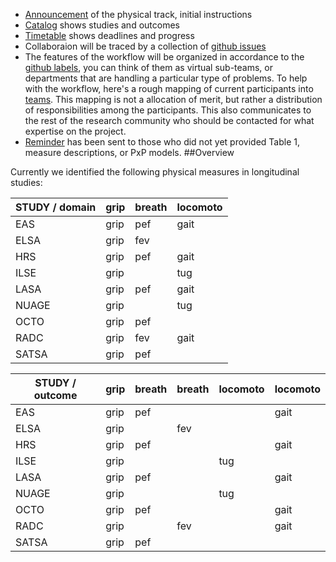 
- [Announcement](./announce.md) of the physical track, initial instructions
- [Catalog](./catalog.md) shows studies and outcomes
- [Timetable](./timetable.md)  shows deadlines and progress
- Collaboraion will be traced by a collection of [github issues](https://github.com/IALSA/IALSA-2015-Portland/milestones/PxP%20-%20Physical)   
- The features of the workflow will be organized in accordance to the  [github labels](../github_labels.md), you can think of them as virtual sub-teams, or departments that are handling a particular type of problems.  To help with the workflow, here's a rough mapping of current participants into [teams](../physical/teams.md). This mapping is not a allocation of merit, but rather a distribution of responsibilities among the participants. This also communicates to the rest of the research community who should be contacted for what expertise on the project.   
- [Reminder](../../projects/physical/reminder_160915.md) has been sent to those who did not yet provided Table 1, measure descriptions, or PxP models. 
##Overview

Currently we identified the following physical measures in longitudinal studies:

| STUDY / domain  |grip  |breath | locomoto |   
|---|---|---|---|
| EAS  |grip   |pef   | gait  |  
| ELSA  |grip   |fev   |   |  
| HRS  | grip   | pef  |gait    |  
| ILSE  |grip   |   |tug   |  
| LASA  |grip   | pef  |gait    |  
| NUAGE  |grip   |   |tug   |  
| OCTO  |grip   | pef  |   |  
| RADC  |grip   | fev  |gait    |  
| SATSA  |grip   | pef  |   |  



| STUDY / outcome | grip |breath |breath  |locomoto |locomoto |   
|---|---|---|---|---|---|
| EAS  |grip|pef|   |   | gait|  
| ELSA |grip|   |fev|   |    |  
| HRS  |grip|pef|   |   |gait|  
| ILSE |grip|   |   |tug|    |  
| LASA |grip|pef|   |   |gait|  
| NUAGE|grip|   |   |tug|    |   
| OCTO |grip|pef|   |   |gait| 
| RADC |grip|   |fev|   |gait|  
| SATSA|grip|pef|   |   |    | 


